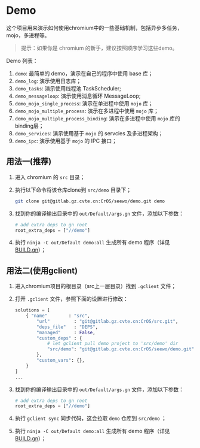 # Demo

这个项目用来演示如何使用chromium中的一些基础机制，包括异步多任务，mojo，多进程等。

> 提示：如果你是 chromium 的新手，建议按照顺序学习这些demo。

Demo 列表：

1. `demo`: 最简单的 demo，演示在自己的程序中使用 base 库；
1. `demo_log`: 演示使用日志库；
1. `demo_tasks`: 演示使用线程池 TaskScheduler;
1. `demo_messageloop`: 演示使用消息循环 MessageLoop;
1. `demo_mojo_single_process`: 演示在单进程中使用 `mojo` 库；
1. `demo_mojo_multiple_process`: 演示在多进程中使用 `mojo` 库；
1. `demo_mojo_multiple_process_binding`: 演示在多进程中使用 `mojo` 库的binding层；
1. `demo_services`: 演示使用基于 `mojo` 的 servcies 及多进程架构；
1. `demo_ipc`: 演示使用基于 `mojo` 的 IPC 接口；

## 用法一(推荐)

1. 进入 chromium 的 `src` 目录；
2. 执行以下命令将该仓库clone到 `src/demo` 目录下；

    ```sh
    git clone git@gitlab.gz.cvte.cn:CrOS/seewo/demo.git demo
    ```

3. 找到你的编译输出目录中的 `out/Default/args.gn` 文件，添加以下参数：

    ```python
    # add extra deps to gn root
    root_extra_deps = ["//demo"]
    ```

4. 执行 `ninja -C out/Default demo:all` 生成所有 demo 程序（详见 [BUILD.gn](./BUILD.gn)）；

## 用法二(使用gclient)

1. 进入chromium项目的根目录（src上一层目录）找到 `.gclient` 文件；
2. 打开 `.gclient` 文件，参照下面的设置进行修改：

    ```python
    solutions = [
        { "name"        : "src",
            "url"         : "git@gitlab.gz.cvte.cn:CrOS/src.git",
            "deps_file"   : "DEPS",
            "managed"     : False,
            "custom_deps" : {
                # let gclient pull demo project to 'src/demo' dir
                "src/demo": "git@gitlab.gz.cvte.cn:CrOS/seewo/demo.git",
            },
            "custom_vars": {},
        }
    ]
    ...
    ```

3. 找到你的编译输出目录中的 `out/Default/args.gn` 文件，添加以下参数：

    ```python
    # add extra deps to gn root
    root_extra_deps = ["//demo"]
    ```

4. 执行 `gclient sync` 同步代码，这会拉取 `demo` 仓库到 `src/demo` ；
5. 执行 `ninja -C out/Default demo:all` 生成所有 demo 程序（详见 [BUILD.gn](./BUILD.gn)）；
